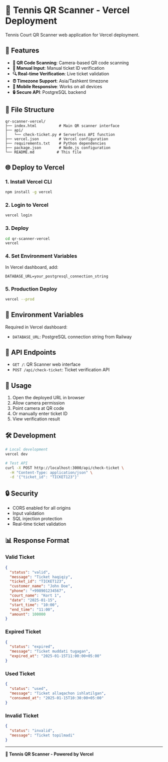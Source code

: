 # 🎾 Tennis QR Scanner - Vercel Deployment

Tennis Court QR Scanner web application for Vercel deployment.

## 🚀 Features

- **📱 QR Code Scanning**: Camera-based QR code scanning
- **📝 Manual Input**: Manual ticket ID verification
- **🔍 Real-time Verification**: Live ticket validation
- **⏰ Timezone Support**: Asia/Tashkent timezone
- **📱 Mobile Responsive**: Works on all devices
- **🔒 Secure API**: PostgreSQL backend

## 📁 File Structure

```
qr-scanner-vercel/
├── index.html          # Main QR scanner interface
├── api/
│   └── check-ticket.py # Serverless API function
├── vercel.json         # Vercel configuration
├── requirements.txt    # Python dependencies
├── package.json        # Node.js configuration
└── README.md          # This file
```

## 🌐 Deploy to Vercel

### 1. Install Vercel CLI
```bash
npm install -g vercel
```

### 2. Login to Vercel
```bash
vercel login
```

### 3. Deploy
```bash
cd qr-scanner-vercel
vercel
```

### 4. Set Environment Variables
In Vercel dashboard, add:
```env
DATABASE_URL=your_postgresql_connection_string
```

### 5. Production Deploy
```bash
vercel --prod
```

## 🔧 Environment Variables

Required in Vercel dashboard:

- `DATABASE_URL`: PostgreSQL connection string from Railway

## 🔗 API Endpoints

- `GET /`: QR Scanner web interface
- `POST /api/check-ticket`: Ticket verification API

## 📱 Usage

1. Open the deployed URL in browser
2. Allow camera permission
3. Point camera at QR code
4. Or manually enter ticket ID
5. View verification result

## 🛠️ Development

```bash
# Local development
vercel dev

# Test API
curl -X POST http://localhost:3000/api/check-ticket \
  -H "Content-Type: application/json" \
  -d '{"ticket_id": "TICKET123"}'
```

## 🔒 Security

- CORS enabled for all origins
- Input validation
- SQL injection protection
- Real-time ticket validation

## 📊 Response Format

### Valid Ticket
```json
{
  "status": "valid",
  "message": "Ticket haqiqiy",
  "ticket_id": "TICKET123",
  "customer_name": "John Doe",
  "phone": "+998901234567",
  "court_name": "Kort 1",
  "date": "2025-01-15",
  "start_time": "10:00",
  "end_time": "11:00",
  "amount": 100000
}
```

### Expired Ticket
```json
{
  "status": "expired",
  "message": "Ticket muddati tugagan",
  "expired_at": "2025-01-15T11:00:00+05:00"
}
```

### Used Ticket
```json
{
  "status": "used",
  "message": "Ticket allaqachon ishlatilgan",
  "consumed_at": "2025-01-15T10:30:00+05:00"
}
```

### Invalid Ticket
```json
{
  "status": "invalid",
  "message": "Ticket topilmadi"
}
```

---

**🎾 Tennis QR Scanner - Powered by Vercel**
